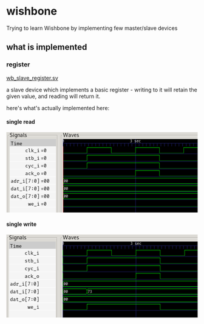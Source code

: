 # wishbone
Trying to learn Wishbone by implementing few master/slave devices

## what is implemented

### register

[wb_slave_register.sv](wb_slave_register.sv)

a slave device which implements a basic register - writing to it will retain the given value, and reading will return it.

here's what's actually implemented here:

#### single read

![single read](one_single_read.png)

#### single write

![single write](one_single_write.png)
